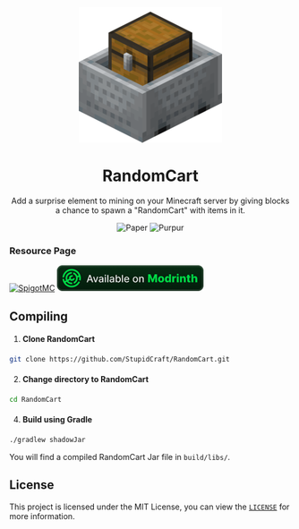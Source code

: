 <div align="center">
  <div>
    <img src=".github/assets/logo.png" alt="RandomCart Logo" />
    <h1>RandomCart</h1>
    <p>Add a surprise element to mining on your Minecraft server by giving blocks a chance to spawn a "RandomCart" with items in it.</p>
  </div>

  <div>
    <img src="https://cdn.jsdelivr.net/gh/intergrav/devins-badges/assets/compact/supported/paper_vector.svg" alt="Paper" />
    <img src="https://cdn.jsdelivr.net/gh/intergrav/devins-badges/assets/compact/supported/purpur_vector.svg" alt="Purpur" />
  </div>
</div>

### Resource Page
[![SpigotMC](https://raw.githubusercontent.com/intergrav/devins-badges/v3/assets/compact/available/spigot_46h.png)](https://www.spigotmc.org/resources/randomcart.107038/)
[![Modrinth](https://raw.githubusercontent.com/intergrav/devins-badges/v3/assets/compact/available/modrinth_46h.png)](https://modrinth.com/plugin/randomcart)

## Compiling
1. #### Clone RandomCart
```sh
git clone https://github.com/StupidCraft/RandomCart.git
```
2. #### Change directory to RandomCart
```sh
cd RandomCart
```
4. #### Build using Gradle
```sh
./gradlew shadowJar
```

You will find a compiled RandomCart Jar file in `build/libs/`.

## License
This project is licensed under the MIT License, you can view the [`LICENSE`](https://github.com/RealTriassic/RandomCart/blob/main/LICENSE) for more information.